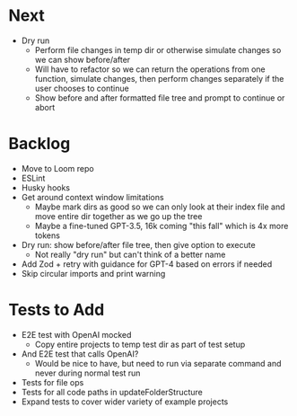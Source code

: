 # Next

- Dry run
  - Perform file changes in temp dir or otherwise simulate changes so we can show before/after
  - Will have to refactor so we can return the operations from one function, simulate changes, then perform changes separately if the user chooses to continue
  - Show before and after formatted file tree and prompt to continue or abort

# Backlog

- Move to Loom repo
- ESLint
- Husky hooks
- Get around context window limitations
  - Maybe mark dirs as good so we can only look at their index file and move entire dir together as we go up the tree
  - Maybe a fine-tuned GPT-3.5, 16k coming "this fall" which is 4x more tokens
- Dry run: show before/after file tree, then give option to execute
  - Not really "dry run" but can't think of a better name
- Add Zod + retry with guidance for GPT-4 based on errors if needed
- Skip circular imports and print warning

# Tests to Add

- E2E test with OpenAI mocked
  - Copy entire projects to temp test dir as part of test setup
- And E2E test that calls OpenAI?
  - Would be nice to have, but need to run via separate command and never during normal test run
- Tests for file ops
- Tests for all code paths in updateFolderStructure
- Expand tests to cover wider variety of example projects
